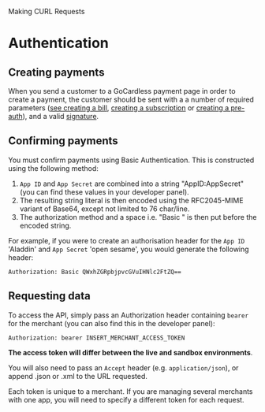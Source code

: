 <h0>Making CURL Requests</h0>

# Authentication

## Creating payments

When you send a customer to a GoCardless payment page in order to create a payment, the customer should be sent with a a number of required parameters ([see creating a bill](/#create-a-one-off-bill), [creating a subscription](/#create-a-subscription) or [creating a pre-auth](/#create-a-pre-auth)), and a valid [signature](/#signing-requests).

## Confirming payments

You must confirm payments using Basic Authentication. This is constructed using the following method:

1. `App ID` and `App Secret` are combined into a string "AppID:AppSecret" (you can find these values in your developer panel).
2. The resulting string literal is then encoded using the RFC2045-MIME variant of Base64, except not limited to 76 char/line.
3. The authorization method and a space i.e. "Basic " is then put before the encoded string.

For example, if you were to create an authorisation header for the `App ID` 'Aladdin' and `App Secret` 'open sesame', you would generate the following header:

    Authorization: Basic QWxhZGRpbjpvcGVuIHNlc2FtZQ==

## Requesting data

To access the API, simply pass an Authorization header containing `bearer` for the merchant (you can also find this in the developer panel):

    Authorization: bearer INSERT_MERCHANT_ACCESS_TOKEN

**The access token will differ between the live and sandbox environments**.

You will also need to pass an `Accept` header (e.g. `application/json`), or append .json or .xml to the URL requested.

Each token is unique to a merchant. If you are managing several merchants with one app, you will need to specify a different token for each request.
